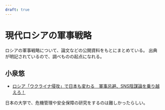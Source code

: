 ```yaml
---
draft: true
---
```

# 現代ロシアの軍事戦略

ロシアの軍事戦略について、論文などの公開資料をもとにまとめている。
出典が明記されているので、調べものの起点になれる。

## 小泉悠

* [ロシア「ウクライナ侵攻」で日本も変わる　軍事忌避、SNS陰謀論を乗り越えろ！](https://sakisiru.jp/23875)

日本の大学で、危機管理や安全保障の研究をするのは難しかったらしい。